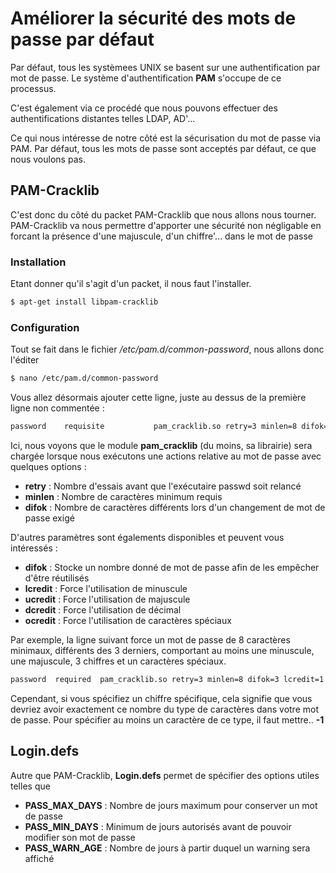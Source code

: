 # Améliorer la sécurité des mots de passe par défaut

Par défaut, tous les systèmees UNIX se basent sur une authentification
par mot de passe. Le système d'authentification **PAM** s'occupe de ce
processus.

C'est également via ce procédé que nous pouvons effectuer des
authentifications distantes telles LDAP, AD'...

Ce qui nous intéresse de notre côté est la sécurisation du mot de passe
via PAM. Par défaut, tous les mots de passe sont acceptés par défaut, ce
que nous voulons pas.

## PAM-Cracklib

C'est donc du côté du packet PAM-Cracklib que nous allons nous tourner.
PAM-Cracklib va nous permettre d'apporter une sécurité non négligable
en forcant la présence d'une majuscule, d'un chiffre'... dans le mot
de passe

### Installation

Etant donner qu'il s'agit d'un packet, il nous faut l'installer.

``` bash
$ apt-get install libpam-cracklib
```

### Configuration

Tout se fait dans le fichier */etc/pam.d/common-password*, nous allons
donc l'éditer

``` bash
$ nano /etc/pam.d/common-password
```

Vous allez désormais ajouter cette ligne, juste au dessus de la première
ligne non commentée :

``` bash
password    requisite           pam_cracklib.so retry=3 minlen=8 difok=3
```

Ici, nous voyons que le module **pam_cracklib** (du moins, sa librairie)
sera chargée lorsque nous exécutons une actions relative au mot de passe
avec quelques options :

-   **retry** : Nombre d'essais avant que l'exécutaire passwd soit
    relancé
-   **minlen** : Nombre de caractères minimum requis
-   **difok** : Nombre de caractères différents lors d'un changement de
    mot de passe exigé

D'autres paramètres sont égalements disponibles et peuvent vous
intéressés :

-   **difok** : Stocke un nombre donné de mot de passe afin de les
    empêcher d'être réutilisés
-   **lcredit** : Force l'utilisation de minuscule
-   **ucredit** : Force l'utilisation de majuscule
-   **dcredit** : Force l'utilisation de décimal
-   **ocredit** : Force l'utilisation de caractères spéciaux

Par exemple, la ligne suivant force un mot de passe de 8 caractères
minimaux, différents des 3 derniers, comportant au moins une minuscule,
une majuscule, 3 chiffres et un caractères spéciaux.

``` bash
password  required  pam_cracklib.so retry=3 minlen=8 difok=3 lcredit=1 ucredit=1 dcredit=3 ocredit=1
```

Cependant, si vous spécifiez un chiffre spécifique, cela signifie que
vous devriez avoir exactement ce nombre du type de caractères dans votre
mot de passe. Pour spécifier au moins un caractère de ce type, il faut
mettre.. **-1**

## Login.defs

Autre que PAM-Cracklib, **Login.defs** permet de spécifier des options
utiles telles que

-   **PASS_MAX_DAYS** : Nombre de jours maximum pour conserver un mot de
    passe
-   **PASS_MIN_DAYS** : Minimum de jours autorisés avant de pouvoir
    modifier son mot de passe
-   **PASS_WARN_AGE** : Nombre de jours à partir duquel un warning sera
    affiché
